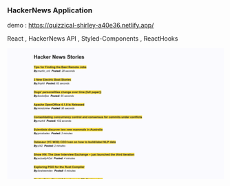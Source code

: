### HackerNews Application

demo : https://quizzical-shirley-a40e36.netlify.app/

React , HackerNews API , Styled-Components , ReactHooks

![hackernews-app2](./hackernews-app2.png)
